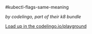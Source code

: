#kubectl-flags-same-meaning

_by codelingo, part of their k8 bundle_


[Load up in the codelingo.io/playground](https://codelingo.io/playground/?repo=github.com/codelingo/hub&dir=tenets/codelingo/k8/kubectl-flags-same-meaning&tenet=codelingo/k8/kubectl-flags-same-meaning)
